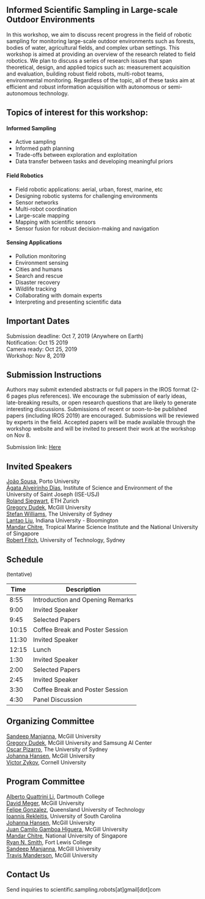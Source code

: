 ## Informed Scientific Sampling in Large-scale Outdoor Environments


In this workshop, we aim to discuss recent progress in the field of robotic sampling for monitoring large-scale outdoor environments such as forests, bodies of water, agricultural fields, and complex urban settings.  This workshop is aimed at providing an overview of the research related to field robotics. We plan to discuss a series of research issues that span theoretical, design, and applied topics such as:  measurement acquisition and evaluation, building robust field robots, multi-robot teams, environmental monitoring. Regardless of the topic, all of these tasks aim at efficient and robust information acquisition with autonomous or semi-autonomous technology.

## Topics of interest for this workshop:

#### Informed Sampling
- Active sampling
- Informed path planning
- Trade-offs between exploration and exploitation   
- Data transfer between tasks and developing meaningful priors  

#### Field Robotics
- Field robotic applications: aerial, urban, forest, marine, etc
- Designing robotic systems for challenging environments 
- Sensor networks
- Multi-robot coordination  
- Large-scale mapping  
- Mapping with scientific sensors  
- Sensor fusion for robust decision-making and navigation   

#### Sensing Applications 
- Pollution monitoring
- Environment sensing  
- Cities and humans  
- Search and rescue  
- Disaster recovery  
- Wildlife tracking  
- Collaborating with domain experts  
- Interpreting and presenting scientific data 

## Important Dates

Submission deadline: Oct 7, 2019 (Anywhere on Earth)  
Notification: Oct 15 2019  
Camera ready: Oct 25, 2019  
Workshop: Nov 8, 2019 

## Submission Instructions

Authors may submit extended abstracts or full papers in the IROS format (2-6 pages plus references). We encourage the submission of early ideas, late-breaking results, or open research questions that are likely to generate interesting discussions. Submissions of recent or soon-to-be published papers (including IROS 2019) are encouraged.  Submissions will be reviewed by experts in the field.  Accepted papers will be made available through the workshop website and will be invited to present their work at the workshop on Nov 8.

Submission link: [Here](https://cmt3.research.microsoft.com/User/Login?ReturnUrl=%2FISSLOE2019)

## Invited Speakers

[João Sousa](https://www.lsts.pt/member/jo%C3%A3o-sousa), Porto University  
[Ágata Alveirinho Dias](http://idl.campus.ciencias.ulisboa.pt/profiles/agata-alveirinho-dias/), Institute of Science and Environment of the University of Saint Joseph (ISE-USJ)  
[Roland Siegwart](http://www.asl.ethz.ch/the-lab/people/person-detail.html?persid=29981), ETH Zurich  
[Gregory Dudek](https://www.cim.mcgill.ca/~dudek/), McGill University  
[Stefan Williams](https://sydney.edu.au/engineering/people/stefan.williams.php), The University of Sydney  
[Lantao Liu](http://homes.sice.indiana.edu/lantao/), Indiana University - Bloomington  
[Mandar Chitre](http://www.chitre.net/), Tropical Marine Science Institute and the National University of Singapore  
[Robert Fitch](https://www.uts.edu.au/staff/robert.fitch), University of Technology, Sydney  
<!-- [Christian Katlein](http://katlein.de/), Jacobs University Bremen  -->


## Schedule
(tentative)

| Time | Description |
| --- | --- |
| 8:55 | Introduction and Opening Remarks |  
| 9:00 | Invited Speaker |   
| 9:45 | Selected Papers |   
| 10:15 | Coffee Break and Poster Session |    
| 11:30 | Invited Speaker |   
| 12:15 | Lunch |   
| 1:30 |  Invited Speaker |   
| 2:00 | Selected Papers |   
| 2:45 | Invited Speaker |
| 3:30 | Coffee Break and Poster Session |    
| 4:30 | Panel Discussion |   

## Organizing Committee

[Sandeep Manjanna](https://www.cim.mcgill.ca/~msandeep/), McGill University  
[Gregory Dudek](https://www.cim.mcgill.ca/~dudek/), McGill University and Samsung AI Center  
[Oscar Pizarro](https://sydney.edu.au/engineering/people/oscar.pizarro.php), The University of Sydney    
[Johanna Hansen](johannah.github.io), McGill University  
[Victor Zykov](https://www.linkedin.com/in/vzykov), Cornell University  

## Program Committee

[Alberto Quattrini Li](https://sites.google.com/view/albertoq), Dartmouth College  
[David Meger](https://www.cim.mcgill.ca/~dmeger/), McGill University  
[Felipe Gonzalez](https://staff.qut.edu.au/staff/felipe.gonzalez), Queensland University of Technology  
[Ioannis Rekleitis](http://www.cse.sc.edu/~yiannisr/), University of South Carolina  
[Johanna Hansen](johannah.github.io), McGill University  
[Juan Camilo Gamboa Higuera](http://www.cim.mcgill.ca/~gamboa/), McGill University  
[Mandar Chitre](http://www.chitre.net/), National University of Singapore  
[Ryan N. Smith](http://www.ryannealsmith.com/), Fort Lewis College  
[Sandeep Manjanna](https://www.cim.mcgill.ca/~msandeep/), McGill University  
[Travis Manderson](http://www.cim.mcgill.ca/~travism/), McGill University  


## Contact Us

Send inquiries to scientific.sampling.robots[at]gmail[dot]com

